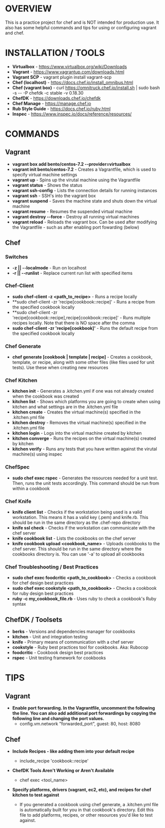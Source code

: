 # OVERVIEW

This is a practice project for chef and is NOT intended for production use. It also has some helpful commands and tips for using or configuring vagrant and chef.

# INSTALLATION / TOOLS
* **Virtualbox** - https://www.virtualbox.org/wiki/Downloads
* **Vagrant** - https://www.vagrantup.com/downloads.html
* **Vagrant SCP** - vagrant plugin install vagrant-scp
* **Chef (localhost)** - https://docs.chef.io/install_omnibus.html
* **Chef (vagrant box)** - curl https://omnitruck.chef.io/install.sh | sudo bash -s -- -P chefdk -c stable -v 0.18.30
* **ChefDK** - https://downloads.chef.io/chefdk 
* **Chef Manage** - https://manage.chef.io
* **Rub Style Guide** - https://docs.chef.io/ruby.html
* **Inspec** - https://www.inspec.io/docs/reference/resources/

# COMMANDS

## Vagrant
* **vagrant box add bento/centos-7.2 --provider=virtualbox**
* **vagrant init bento/centos-7.2** - Creates a Vagrantfile, which is used to specify virtual machine settings
* **vagrant up** - Spins up the virutal machine using the Vagrantfile
* **vagrant status** - Shows the status
* **vagrant ssh-config** - Lists the connection details for running instances
* **vagrant ssh** - SSH's into the vagrant box
* **vagrant suspend** - Saves the machine state and shuts down the virtual machine
* **vagrant resume** - Resumes the suspended virtual machine
* **vagrant destroy --force** - Destroy all running virtual machines
* **vagrant reload** - Reloads the vagrant box. Can be used after modifying the Vagrantfile - such as after enabling port fowarding (below)

## Chef

### Switches
* **-z || --localmode** - Run on localhost
* **-r || --runlist** - Replace current run list with specified items

### Chef-Client
* **sudo chef-client -z <path_to_recipe>** - Runs a recipe locally
* **sudo chef-client -zr 'recipe[cookbook::recipe]' - Runs a recipe from the specified cookbook locally
* **sudo chef-client -zr 'recipe[cookbook::recipe],recipe[cookbook::recipe]' - Runs multiple recipes locally. Note that there is NO space after the comma
* **sudo chef-client -zr 'recipe[cookbook]'** - Runs the default recipe from the specified cookbook locally

### Chef Generate
* **chef generate [cookbook | template | recipe]** - Creates a cookbook, template, or recipe, along with some other files (like files used for unit tests). Use these when creating new resources

### Chef Kitchen
* **kitchen init** - Generates a .kitchen.yml if one was not already created when the cookbook was created
* **kitchen list** - Shows which platforms you are going to create when using kitchen and what settings are in the .kitchen.yml file
* **kitchen create** - Creates the virtual machine(s) specified in the .kitchen.yml file
* **kitchen destroy** - Removes the virtual machine(s) specified in the .kitchen.yml file
* **kitchen login** - Logs into the virtual machine created by kitchen
* **kitchen converge** - Runs the recipes on the virtual machine(s) created by kitchen
* **kitchen verify** - Runs any tests that you have written against the virutal machine(s) using inspec

### ChefSpec
* **sudo chef exec rspec** - Generates the resources needed for a unit test. Then, runs the unit tests accordingly. This command should be run from within a cookbook

### Chef Knife
* **knife client list** - Checks if the workstation being used is a valid workstation. This means it has a valid key (.pem) and knife.rb. This should be run in the same directory as the .chef-repo directory
* **knife ssl check** - Checks if the workstation can communicate with the chef server
* **knife cookbook list** - Lists the cookbooks on the chef server
* **knife cookbook upload <cookbook_name>** - Uploads cookbooks to the chef server. This should be run in the same directory where the cookbooks directory is. You can use '-a' to upload all cookbooks

### Chef Troubleshooting / Best Practices
* **sudo chef exec foodcritic <path_to_cookbook>** - Checks a cookbook for chef design best practices
* **sudo chef exec cookstyle <path_to_cookbook>** - Checks a cookbook for ruby design best practices
* **ruby -c my_cookbook_file.rb** - Uses ruby to check a cookbook's Ruby syntax

## ChefDK / Toolsets
* **berks** - Versions and dependencies manager for cookbooks
* **kitchen** - Unit and integration testing
* **knife** - Primary means of communication with a chef server
* **cookstyle** - Ruby best practices tool for cookbooks. Aka: Rubocop
* **foodcritic** - Cookbook design best practices
* **rspec** - Unit testing framework for cookbooks

# TIPS

## Vagrant
* **Enable port forwarding. In the Vagrantfile, uncomment the following the line. You can also add additional port forwardings by copying the following line and changing the port values.**
  * config.vm.network "forwarded_port", guest: 80, host: 8080

## Chef
* **Include Recipes - like adding them into your default recipe**
  * include_recipe 'cookbook::recipe'

* **ChefDK Tools Aren't Working or Aren't Available**
  * chef exec <tool_name>

* **Specify platforms, drivers (vagrant, ec2, etc), and recipes for chef kitchen to test against**
  * If you generated a cookbook using chef generate, a .kitchen.yml file is automatically built for you in that cookbook's directory. Edit this file to add platforms, recipes, or other resources you'd like to test against.
